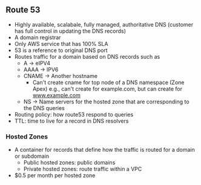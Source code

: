 ## Route 53

* Highly available, scalabale, fully managed, authoritative DNS (customer has full control in updating the DNS records)
* A domain registrar
* Only AWS service that has 100% SLA
* 53 is a reference to original DNS port
* Routes traffic for a domain based on DNS records such as
  * A -> eIPV4
  * AAAA -> IPV6
  * CNAME -> Another hostname
    * Can't create cname for top node of a DNS namespace (Zone Apex) e.g., can't create for example.com, but can create for www.example.com
  * NS -> Name servers for the hosted zone that are corresponding to the DNS queries
* Routing policy: how route53 respond to queries
* TTL: time to live for a record in DNS resolvers

### Hosted Zones

* A container for records that define how the traffic is routed for a domain or subdomain
  * Public hosted zones: public domains
  * Private hosted zones: route traffic within a VPC
* $0.5 per month per hosted zone

